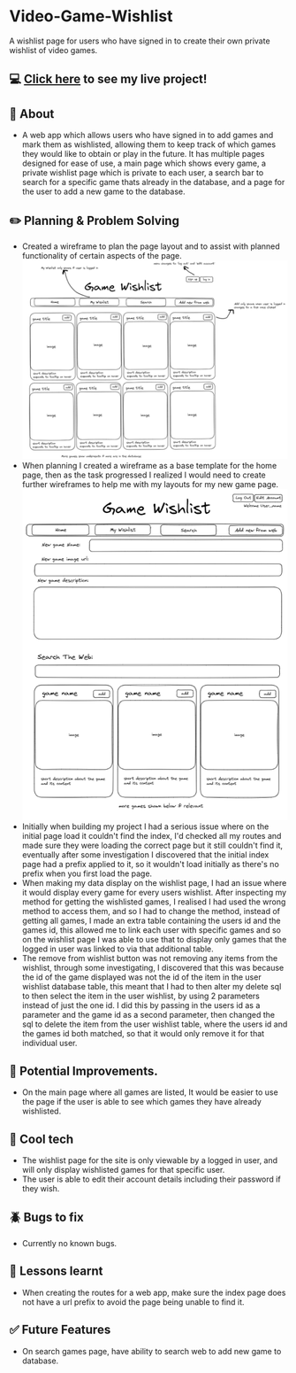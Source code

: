 # Video-Game-Wishlist
A wishlist page for users who have signed in to create their own private wishlist of video games. 

## :computer: [Click here](https://video-game-wishlist.onrender.com/) to see my live project!

## :page_facing_up: About
- A web app which allows users who have signed in to add games and mark them as wishlisted, allowing them to keep track of which games they would like to obtain or play in the future. It has multiple pages designed for ease of use, a main page which shows every game, a private wishlist page which is private to each user, a search bar to search for a specific game thats already in the database, and a page for the user to add a new game to the database.

## :pencil2: Planning & Problem Solving
- Created a wireframe to plan the page layout and to assist with planned functionality of certain aspects of the page.
![First Wireframe picture](./wireframe.png)
- When planning I created a wireframe as a base template for the home page, then as the task progressed I realized I would need to create further wireframes to help me with my layouts for my new game page.
![Second Wireframe Picture](./Wireframe1.png)
- Initially when building my project I had a serious issue where on the initial page load it couldn't find the index, I'd checked all my routes and made sure they were loading the correct page but it still couldn't find it, eventually after some investigation I discovered that the initial index page had a prefix applied to it, so it wouldn't load initially as there's no prefix when you first load the page.
- When making my data display on the wishlist page, I had an issue where it would display every game for every users wishlist. After inspecting my method for getting the wishlisted games, I realised I had used the wrong method to access them, and so I had to change the method, instead of getting all games, I made an extra table containing the users id and the games id, this allowed me to link each user with specific games and so on the wishlist page I was able to use that to display only games that the logged in user was linked to via that additional table.
- The remove from wishlist button was not removing any items from the wishlist, through some investigating, I discovered that this was because the id of the game displayed was not the id of the item in the user wishlist database table, this meant that I had to then alter my delete sql to then select the item in the user wishlist, by using 2 parameters instead of just the one id. I did this by passing in the users id as a parameter and the game id as a second parameter, then changed the sql to delete the item from the user wishlist table, where the users id and the games id both matched, so that it would only remove it for that individual user.

## :star2: Potential Improvements.
- On the main page where all games are listed, It would be easier to use the page if the user is able to see which games they have already wishlisted.

## :rocket: Cool tech
- The wishlist page for the site is only viewable by a logged in user, and will only display wishlisted games for that specific user.
- The user is able to edit their account details including their password if they wish.

## :beetle: Bugs to fix
- Currently no known bugs.

## :notebook: Lessons learnt
- When creating the routes for a web app, make sure the index page does not have a url prefix to avoid the page being unable to find it.

## :white_check_mark: Future Features
- On search games page, have ability to search web to add new game to database.